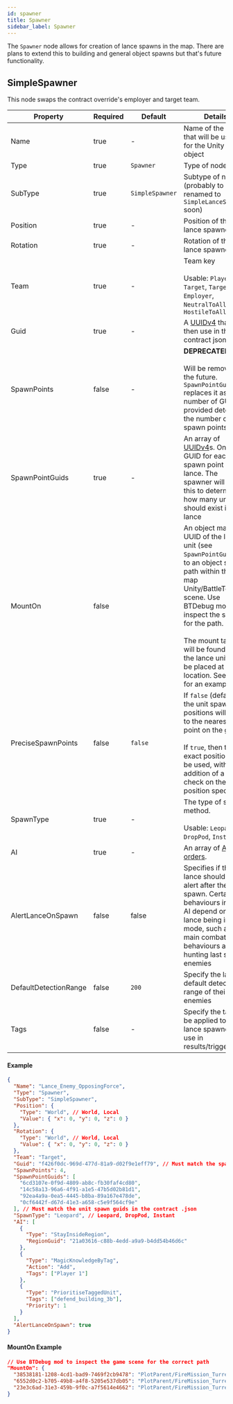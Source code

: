 ```yaml
---
id: spawner
title: Spawner
sidebar_label: Spawner
---
```


The `Spawner` node allows for creation of lance spawns in the map. There are plans to extend this to building and general object spawns but that's future functionality.

## SimpleSpawner

This node swaps the contract override's employer and target team.

| Property              | Required | Default         | Details                                                                                                                                                                                                                                                                                                   |
| --------------------- | -------- | --------------- | --------------------------------------------------------------------------------------------------------------------------------------------------------------------------------------------------------------------------------------------------------------------------------------------------------- |
| Name                  | true     | -               | Name of the Node that will be used for the Unity game object                                                                                                                                                                                                                                              |
| Type                  | true     | `Spawner`       | Type of node                                                                                                                                                                                                                                                                                              |
| SubType               | true     | `SimpleSpawner` | Subtype of node (probably to be renamed to `SimpleLanceSpawner` soon)                                                                                                                                                                                                                                     |
| Position              | true     | -               | Position of the lance spawner                                                                                                                                                                                                                                                                             |
| Rotation              | true     | -               | Rotation of the lance spawner                                                                                                                                                                                                                                                                             |
| Team                  | true     | -               | Team key <br/><br/>Usable: `Player`, `Target`, `TargetAlly`, `Employer`, `NeutralToAll`, `HostileToAll`                                                                                                                                                                                                   |
| Guid                  | true     | -               | A [UUIDv4](https://www.uuidgenerator.net/) that you then use in the contract json                                                                                                                                                                                                                         |
| SpawnPoints           | false    | -               | **DEPRECATED**. <br/><br/>Will be removed in the future. `SpawnPointGuids` replaces it as the number of GUIDs provided determins the number of spawn points                                                                                                                                               |
| SpawnPointGuids       | true     | -               | An array of [UUIDv4](https://www.uuidgenerator.net/)s. One GUID for each spawn point in the lance. The spawner will use this to determine how many units should exist in a lance                                                                                                                          |
| MountOn               | false    |                 | An object mapping UUID of the lance unit (see `SpawnPointGuids`) to an object scene path within the map Unity/BattleTech scene. Use BTDebug mod to inspect the scene for the path. <br/><br/>The mount target will be found and the lance unit will be placed at that location. See below for an example. |
| PreciseSpawnPoints    | false    | `false`         | If `false` (default) the unit spawn positions will snap to the nearest hex point on the grid. <br/><br/> If `true`, then the exact positions will be used, with the addition of a height check on the position specified                                                                                  |
| SpawnType             | true     | -               | The type of spawn method. <br/><br/>Usable: `Leopard`, `DropPod`, `Instant`                                                                                                                                                                                                                               |
| AI                    | true     | -               | An array of [AI orders](../ai-orders).                                                                                                                                                                                                                                                                    |
| AlertLanceOnSpawn     | false    | false           | Specifies if the lance should be on alert after they spawn. Certain behaviours in the AI depend on a lance being in alert mode, such as the main combat behaviours and hunting last scene enemies                                                                                                         |
| DefaultDetectionRange | false    | `200`           | Specify the lance's default detection range of their enemies                                                                                                                                                                                                                                              |
| Tags                  | false    | -               | Specify the tags to be applied to the lance spawner for use in results/triggers                                                                                                                                                                                                                           |

#### Example

```json
{
  "Name": "Lance_Enemy_OpposingForce",
  "Type": "Spawner",
  "SubType": "SimpleSpawner",
  "Position": {
    "Type": "World", // World, Local
    "Value": { "x": 0, "y": 0, "z": 0 }
  },
  "Rotation": {
    "Type": "World", // World, Local
    "Value": { "x": 0, "y": 0, "z": 0 }
  },
  "Team": "Target",
  "Guid": "f426f0dc-969d-477d-81a9-d02f9e1eff79", // Must match the spawner guids in the contract .json
  "SpawnPoints": 4,
  "SpawnPointGuids": [
    "6cd3107e-0f9d-4809-ab8c-fb30faf4cd80",
    "14c58a13-96a6-4f91-a1e5-47b5d02b81d1",
    "92ea4a9a-0ea5-4445-b8ba-89a167e478de",
    "0cf6442f-d67d-41e3-a658-c5e9f564cf9e"
  ], // Must match the unit spawn guids in the contract .json
  "SpawnType": "Leopard", // Leopard, DropPod, Instant
  "AI": [
    {
      "Type": "StayInsideRegion",
      "RegionGuid": "21a03616-c88b-4edd-a9a9-b4dd54b46d6c"
    },
    {
      "Type": "MagicKnowledgeByTag",
      "Action": "Add",
      "Tags": ["Player 1"]
    },
    {
      "Type": "PrioritiseTaggedUnit",
      "Tags": ["defend_building_3b"],
      "Priority": 1
    }
  ],
  "AlertLanceOnSpawn": true
}
```

#### MountOn Example

```json
// Use BTDebug mod to inspect the game scene for the correct path
"MountOn": {
  "38538181-1208-4cd1-bad9-7469f2cb9478": "PlotParent/FireMission_Turrets/PlotVariant1/envPrfFndn_turretTowerMount (1)",
  "6552d0c2-b705-49b8-a4f8-5205e537db05": "PlotParent/FireMission_Turrets/PlotVariant1/envPrfFndn_turretTowerMount (2)",
  "23e3c6ad-31e3-459b-9f0c-a7f5614e4662": "PlotParent/FireMission_Turrets/PlotVariant1/envPrfFndn_turretTowerMount (4)"
}
```
